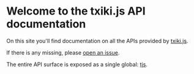 # Welcome to the txiki.js API documentation

On this site you'll find documentation on all the APIs provided by [txiki.js](https://github.com/saghul/txiki.js).

If there is any missing, please [open an issue](https://github.com/saghul/txiki.js/issues/new).

The entire API surface is exposed as a single global: [tjs](modules/tjs.html).
